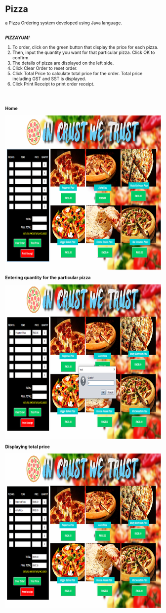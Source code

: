 # Pizza
a Pizza Ordering system developed using Java language.
<br>
<br>

_**PIZZAYUM!**_
1) To order, click on the green button that display the price for each pizza.
2) Then, input the quantity you want for that particular pizza. Click OK to confirm.
3) The details of pizza are displayed on the left side.
4) Click Clear Order to reset order.
5) Click Total Price to calculate total price for the order. Total price including GST and SST is displayed.
6) Click Print Receipt to print order receipt.
<br>
<br>

**Home**
<p><img src="https://github.com/aisyahzck/Pizza/blob/master/img/home.PNG" width="950" height="500"/> 
<br>

**Entering quantity for the particular pizza**
<p><img src="https://github.com/aisyahzck/Pizza/blob/master/img/order.PNG" width="950" height="500"/> 
<br>

**Displaying total price**
<p><img src="https://github.com/aisyahzck/Pizza/blob/master/img/total.PNG" width="950" height="500"/>
